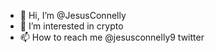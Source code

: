 - 👋 Hi, I’m @JesusConnelly
- 👀 I’m interested in crypto
- 📫 How to reach me @jesusconnelly9 twitter

<!---
JesusConnelly/JesusConnelly is a ✨ special ✨ repository because its `README.md` (this file) appears on your GitHub profile.
You can click the Preview link to take a look at your changes.
--->
